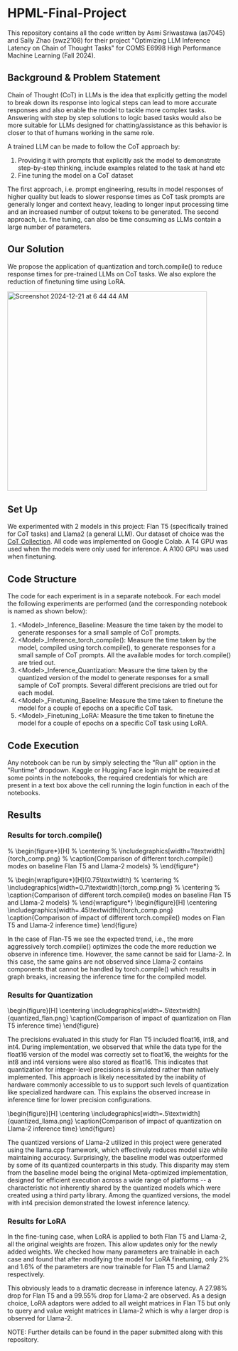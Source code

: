 # HPML-Final-Project
This repository contains all the code written by Asmi Sriwastawa (as7045) and Sally Zhao (swz2108) for their project "Optimizing LLM Inference Latency on Chain of Thought Tasks" for COMS E6998 High Performance Machine Learning (Fall 2024).

## Background & Problem Statement
Chain of Thought (CoT) in LLMs is the idea that explicitly getting the model to break down its response into logical steps can lead to more accurate responses and also enable the model to tackle more complex tasks. Answering with step by step solutions to logic based tasks would also be more suitable for LLMs designed for chatting/assistance as this behavior is closer to that of humans working in the same role.

A trained LLM can be made to follow the CoT approach by:
1) Providing it with prompts that explicitly ask the model to demonstrate step-by-step thinking, include examples related to the task at hand etc
2) Fine tuning the model on a CoT dataset

The first approach, i.e. prompt engineering, results in model responses of higher quality but leads to slower response times as CoT task prompts are generally longer and context heavy, leading to longer input processing time and an increased number of output tokens to be generated. The second approach, i.e. fine tuning, can also be time consuming as LLMs contain a large number of parameters.

## Our Solution
We propose the application of quantization and torch.compile() to reduce response times for pre-trained LLMs on CoT tasks. We also explore the reduction of finetuning time using LoRA.

<img width="449" alt="Screenshot 2024-12-21 at 6 44 44 AM" src="https://github.com/user-attachments/assets/4afef5f2-153e-4de4-8ac6-1d3e3c1183bf" />

## Set Up
We experimented with 2 models in this project: Flan T5 (specifically trained for CoT tasks) and Llama2 (a general LLM). Our dataset of choice was the [CoT Collection](https://www.kaggle.com/datasets/konradb/chain-of-thought-collection/data/CoT_collection.json). All code was implemented on Google Colab. A T4 GPU was used when the models were only used for inference. A A100 GPU was used when finetuning.

## Code Structure
The code for each experiment is in a separate notebook. For each model the following experiments are performed (and the corresponding notebook is named as shown below):
1) \<Model>_Inference_Baseline: Measure the time taken by the model to generate responses for a small sample of CoT prompts.
2) \<Model>_Inference_torch_compile(): Measure the time taken by the model, compiled using torch.compile(), to generate responses for a small sample of CoT prompts. All the available modes for torch.compile() are tried out.
3) \<Model>_Inference_Quantization: Measure the time taken by the quantized version of the model to generate responses for a small sample of CoT prompts. Several different precisions are tried out for each model.
4) \<Model>_Finetuning_Baseline: Measure the time taken to finetune the model for a couple of epochs on a specific CoT task.
5) \<Model>_Finetuning_LoRA: Measure the time taken to finetune the model for a couple of epochs on a specific CoT task using LoRA.

## Code Execution
Any notebook can be run by simply selecting the "Run all" option in the "Runtime" dropdown. Kaggle or Hugging Face login might be required at some points in the notebooks, the required credentials for which are present in a text box above the cell running the login function in each of the notebooks.

## Results
### Results for torch.compile()

% \begin{figure*}[H] 
%     \centering
%     \includegraphics[width=1\textwidth]{torch_comp.png} 
%     \caption{Comparison of different torch.compile() modes on baseline Flan T5 and Llama-2 models}
% \end{figure*}

% \begin{wrapfigure*}[H]{0.75\textwidth}
%   \centering
%     \includegraphics[width=0.7\textwidth]{torch_comp.png}
%   \centering
%   \caption{Comparison of different torch.compile() modes on baseline Flan T5 and Llama-2 models}
% \end{wrapfigure*}
\begin{figure}[H] 
    \centering
    \includegraphics[width=.45\textwidth]{torch_comp.png} 
    \caption{Comparison of impact of different torch.compile() modes on Flan T5 and Llama-2 inference time}
\end{figure}

 In the case of Flan-T5 we see the expected trend, i.e., the more aggressively torch.compile() optimizes the code the more reduction we observe in inference time. However, the same cannot be said for Llama-2. In this case, the same gains are not observed since Llama-2 contains components that cannot be handled by torch.compile() which results in graph breaks, increasing the inference time for the compiled model.

### Results for Quantization
 
\begin{figure}[H] 
    \centering
    \includegraphics[width=.5\textwidth]{quantized_flan.png} 
    \caption{Comparison of impact of quantization on Flan T5 inference time}
\end{figure}

The precisions evaluated in this study for Flan T5 included float16, int8, and int4. During implementation, we observed that while the data type for the float16 version of the model was correctly set to float16, the weights for the int8 and int4 versions were also stored as float16. This indicates that quantization for integer-level precisions is simulated rather than natively implemented. This approach is likely necessitated by the inability of hardware commonly accessible to us to support such levels of quantization like specialized hardware can. This explains the observed increase in inference time for lower precision configurations.


\begin{figure}[H] 
    \centering
    \includegraphics[width=.5\textwidth]{quantized_llama.png} 
    \caption{Comparison of impact of quantization on Llama-2 inference time}
\end{figure}

The quantized versions of Llama-2 utilized in this project were generated using the llama.cpp framework, which effectively reduces model size while maintaining accuracy. Surprisingly, the baseline model was outperformed by some of its quantized counterparts in this study. This disparity may stem from the baseline model being the original Meta-optimized implementation, designed for efficient execution across a wide range of platforms -- a characteristic not inherently shared by the quantized models which were created using a third party library. Among the quantized versions, the model with int4 precision demonstrated the lowest inference latency.

### Results for LoRA

In the fine-tuning case, when LoRA is applied to both Flan T5 and Llama-2, all the original weights are frozen. This allow updates only for the newly added weights. We checked how many parameters are trainable in each case and found that after modifying the model for LoRA finetuning, only 2\% and 1.6\% of the parameters are now trainable for Flan T5 and Llama2 respectively.

This obviously leads to a dramatic decrease in inference latency. A 27.98\% drop for Flan T5 and a 99.55\% drop for Llama-2 are observed. As a design choice, LoRA adaptors were added to all weight matrices in Flan T5 but only to query and value weight matrices in Llama-2 which is why a larger drop is observed for Llama-2.


NOTE: Further details can be found in the paper submitted along with this repository.
